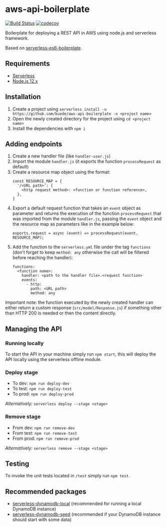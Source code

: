 # aws-api-boilerplate
[![Build Status](https://travis-ci.com/buede/aws-api-boilerplate.svg?branch=master)](https://travis-ci.com/buede/aws-api-boilerplate)
[![codecov](https://codecov.io/gh/buede/aws-api-boilerplate/branch/master/graph/badge.svg?token=MS2RV48S07)](https://codecov.io/gh/buede/aws-api-boilerplate)

Boilerplate for deploying a REST API in AWS using node.js and serverless framework.

Based on [serverless-es6-boilerplate](https://github.com/artoliukkonen/serverless-es6-boilerplate).

## Requirements
* [Serverless](https://github.com/serverless/serverless)
* [Node.js 12.x](https://nodejs.org/)

## Installation
1. Create a project using `serverless install -u https://github.com/buede/aws-api-boilerplate -n <project name>`
2. Open the newly created directory for the project using `cd <project name>`
3. Install the dependencies with `npm i`

## Adding endpoints
1. Create a new handler file (like `handler-user.js`)
2. Import the module `handler.js` (it exports the function `processRequest` as default)
3. Create a resource map object using the format:
   ```
   const RESOURCE_MAP = {
     '/<URL path>': {
       <http request method>: <function or function reference>,
     },
   }
   ```
4. Export a default request function that takes an `event` object as parameter and returns the execution of the function `processRequest` that was imported from the module `handler.js`, passing the `event` object and the resource map as parameters like in the example below:
   ```
   exports.request = async (event) => processRequest(event, RESOURCE_MAP);
   ```
5. Add the function to the `serverless.yml` file under the tag `functions` (don't forget to keep `method: any` otherwise the call will be filtered before reaching the handler):
   ```
   functions:
     <function name>:
       handler: <path to the handler file>.<request function>
       events:
         - http:
           path: <URL path>
           method: any
   ```
Important note: the function executed by the newly created handler can either return a custom response (`src/model/Response.js`) if something other than HTTP 200 is needed or then the content directly.

## Managing the API
### Running locally
To start the API in your machine simply run `npm start`, this will deploy the API locally using the serverless offline module.

### Deploy stage
* To dev: `npm run deploy-dev`
* To test: `npm run deploy-test`
* To prod: `npm run deploy-prod`

*Alternatively:* `serverless deploy --stage <stage>`

### Remove stage
* From dev: `npm run remove-dev`
* From test: `npm run remove-test`
* From prod: `npm run remove-prod`

*Alternatively:* `serverless remove --stage <stage>`

## Testing
To invoke the unit tests located in `/test` simply run `npm test`.

## Recommended packages
* [serverless-dynamodb-local](https://github.com/99x/serverless-dynamodb-local) (recommended for running a local DynamoDB instance) 
* [serverless-dynamodb-seed](https://github.com/arielschvartz/serverless-dynamodb-seed) (recommended if your DynamoDB instance should start with some data)